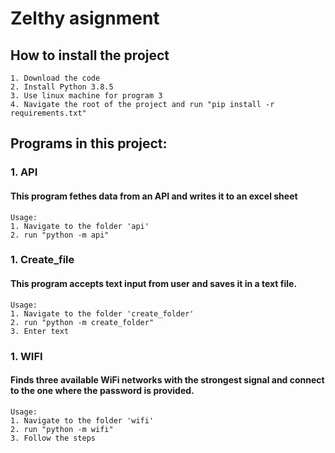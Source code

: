 # Zelthy asignment

## How to install the project
    1. Download the code
    2. Install Python 3.8.5
    3. Use linux machine for program 3
    4. Navigate the root of the project and run "pip install -r requirements.txt"

## Programs in this project:

### 1. API
#### This program fethes data from an API and writes it to an excel sheet
    Usage:
    1. Navigate to the folder 'api'
    2. run "python -m api"

### 1. Create_file
#### This program accepts text input from user and saves it in a text file.
    Usage:
    1. Navigate to the folder 'create_folder'
    2. run "python -m create_folder"
    3. Enter text

### 1. WIFI
#### Finds three available WiFi networks with the strongest signal and connect to the one where the password is provided.
    Usage:
    1. Navigate to the folder 'wifi'
    2. run "python -m wifi"
    3. Follow the steps